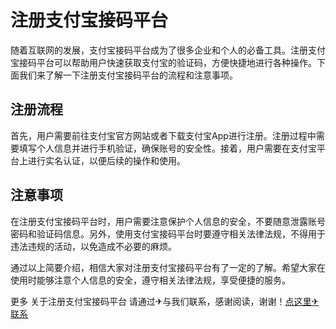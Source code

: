 # 注册支付宝接码平台

随着互联网的发展，支付宝接码平台成为了很多企业和个人的必备工具。注册支付宝接码平台可以帮助用户快速获取支付宝的验证码，方便快捷地进行各种操作。下面我们来了解一下注册支付宝接码平台的流程和注意事项。

## 注册流程

首先，用户需要前往支付宝官方网站或者下载支付宝App进行注册。注册过程中需要填写个人信息并进行手机验证，确保账号的安全性。接着，用户需要在支付宝平台上进行实名认证，以便后续的操作和使用。

## 注意事项

在注册支付宝接码平台时，用户需要注意保护个人信息的安全，不要随意泄露账号密码和验证码信息。另外，使用支付宝接码平台时要遵守相关法律法规，不得用于违法违规的活动，以免造成不必要的麻烦。

通过以上简要介绍，相信大家对注册支付宝接码平台有了一定的了解。希望大家在使用时能够注意个人信息的安全，遵守相关法律法规，享受便捷的服务。

更多 关于注册支付宝接码平台 请通过✈与我们联系，感谢阅读，谢谢！[点这里✈联系](https://b.k02.cc)